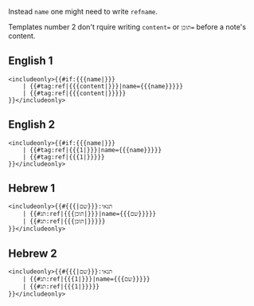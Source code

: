 Instead `name` one might need to write `refname`.

Templates number 2 don't rquire writing `content=` or `תוכן=` before a note's content.

## English 1

```wiki
<includeonly>{{#if:{{{name|}}}
    | {{#tag:ref|{{{content|}}}|name={{{name}}}}}
    | {{#tag:ref|{{{content|}}}}}
}}</includeonly>
```

## English 2

```wiki
<includeonly>{{#if:{{{name|}}}
    | {{#tag:ref|{{{1|}}}|name={{{name}}}}}
    | {{#tag:ref|{{{1|}}}}}
}}</includeonly>
```

## Hebrew 1

```wiki
<includeonly>{{#תנאי:{{{שם|}}}
    | {{#תג:ref|{{{תוכן|}}}|name={{{שם}}}}}
    | {{#תג:ref|{{{תוכן|}}}}}
}}</includeonly>
```

## Hebrew 2

```wiki
<includeonly>{{#תנאי:{{{שם|}}}
    | {{#תג:ref|{{{1|}}}|name={{{שם}}}}}
    | {{#תג:ref|{{{1|}}}}}
}}</includeonly>
```

